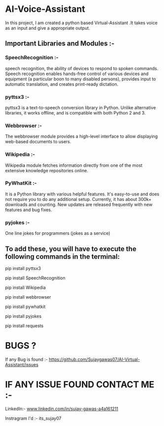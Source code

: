 # AI-Voice-Assistant
In this project, I am created a  python based Virtual-Assistant .It takes voice as an input and give a appropriate output.

## Important Libraries and Modules :- 

### SpeechRecognition :- 
speech recognition, the ability of devices to respond to spoken commands. Speech recognition enables hands-free control of various devices and equipment (a particular boon to many disabled persons), provides input to automatic translation, and creates print-ready dictation.

### pyttsx3 :- 
pyttsx3 is a text-to-speech conversion library in Python. Unlike alternative libraries, it works offline, and is compatible with both Python 2 and 3.

### Webbrowser :-  
The webbrowser module provides a high-level interface to allow displaying web-based documents to users.

### Wikipedia :- 
Wikipedia module fetches information directly from one of the most extensive knowledge repositories online.

### PyWhatKit :- 
It is a Python library with various helpful features. It's easy-to-use and does not require you to do any additional setup. Currently, it has about 300k+ downloads and counting. New updates are released frequently with new features and bug fixes.

### pyjokes :- 
One line jokes for programmers (jokes as a service)


## To add these, you will have to execute the following commands in the terminal:

pip install pyttsx3

pip install SpeechRecognition

pip install Wikipedia

pip install webbrowser

pip install pywhatkit

pip install pyjokes

pip install requests



# BUGS ?
If any Bug is found :- https://github.com/Sujaygawas07/AI-Virtual-Assistant/issues

# IF ANY ISSUE FOUND CONTACT ME :-
LinkedIn:- www.linkedin.com/in/sujay-gawas-a4a161211

Instragram I'd :- its_sujay07

